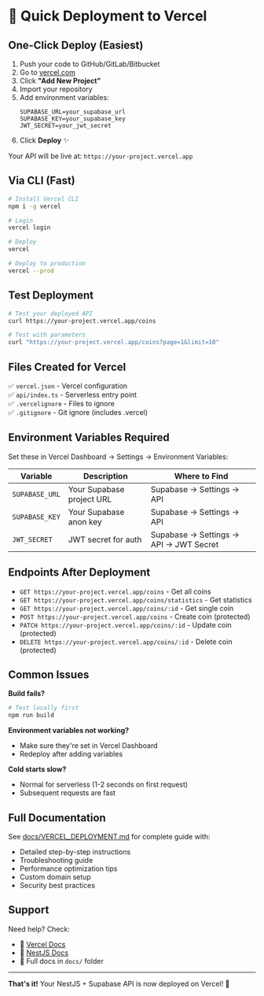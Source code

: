 # 🚀 Quick Deployment to Vercel

## One-Click Deploy (Easiest)

1. Push your code to GitHub/GitLab/Bitbucket
2. Go to [vercel.com](https://vercel.com)
3. Click **"Add New Project"**
4. Import your repository
5. Add environment variables:
   ```
   SUPABASE_URL=your_supabase_url
   SUPABASE_KEY=your_supabase_key
   JWT_SECRET=your_jwt_secret
   ```
6. Click **Deploy** ✨

Your API will be live at: `https://your-project.vercel.app`

## Via CLI (Fast)

```bash
# Install Vercel CLI
npm i -g vercel

# Login
vercel login

# Deploy
vercel

# Deploy to production
vercel --prod
```

## Test Deployment

```bash
# Test your deployed API
curl https://your-project.vercel.app/coins

# Test with parameters
curl "https://your-project.vercel.app/coins?page=1&limit=10"
```

## Files Created for Vercel

✅ `vercel.json` - Vercel configuration  
✅ `api/index.ts` - Serverless entry point  
✅ `.vercelignore` - Files to ignore  
✅ `.gitignore` - Git ignore (includes .vercel)  

## Environment Variables Required

Set these in Vercel Dashboard → Settings → Environment Variables:

| Variable | Description | Where to Find |
|----------|-------------|---------------|
| `SUPABASE_URL` | Your Supabase project URL | Supabase → Settings → API |
| `SUPABASE_KEY` | Your Supabase anon key | Supabase → Settings → API |
| `JWT_SECRET` | JWT secret for auth | Supabase → Settings → API → JWT Secret |

## Endpoints After Deployment

- `GET https://your-project.vercel.app/coins` - Get all coins
- `GET https://your-project.vercel.app/coins/statistics` - Get statistics
- `GET https://your-project.vercel.app/coins/:id` - Get single coin
- `POST https://your-project.vercel.app/coins` - Create coin (protected)
- `PATCH https://your-project.vercel.app/coins/:id` - Update coin (protected)
- `DELETE https://your-project.vercel.app/coins/:id` - Delete coin (protected)

## Common Issues

**Build fails?**
```bash
# Test locally first
npm run build
```

**Environment variables not working?**
- Make sure they're set in Vercel Dashboard
- Redeploy after adding variables

**Cold starts slow?**
- Normal for serverless (1-2 seconds on first request)
- Subsequent requests are fast

## Full Documentation

See [docs/VERCEL_DEPLOYMENT.md](docs/VERCEL_DEPLOYMENT.md) for complete guide with:
- Detailed step-by-step instructions
- Troubleshooting guide
- Performance optimization tips
- Custom domain setup
- Security best practices

## Support

Need help? Check:
- 📖 [Vercel Docs](https://vercel.com/docs)
- 📖 [NestJS Docs](https://docs.nestjs.com)
- 📁 Full docs in `docs/` folder

---

**That's it!** Your NestJS + Supabase API is now deployed on Vercel! 🎉

